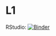 # L1

RStudio: [![Binder](http://mybinder.org/badge_logo.svg)](https://mybinder.org/v2/gh/francescomontinaro/L1/HEAD?urlpath=rstudio)
